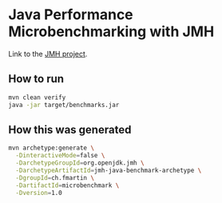 # Java Performance Microbenchmarking with JMH

Link to the [JMH project](https://github.com/openjdk/jmh).

## How to run

```bash
mvn clean verify
java -jar target/benchmarks.jar
```

## How this was generated

```bash
mvn archetype:generate \
  -DinteractiveMode=false \
  -DarchetypeGroupId=org.openjdk.jmh \
  -DarchetypeArtifactId=jmh-java-benchmark-archetype \
  -DgroupId=ch.fmartin \
  -DartifactId=microbenchmark \
  -Dversion=1.0
```
